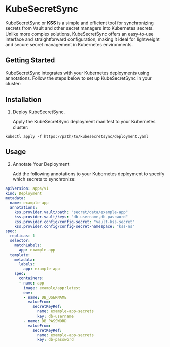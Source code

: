 # KubeSecretSync

KubeSecretSync or **KSS** is a simple and efficient tool for synchronizing secrets from Vault and other secret managers into Kubernetes secrets. Unlike more complex solutions, KubeSecretSync offers an easy-to-use interface and straightforward configuration, making it ideal for lightweight and secure secret management in Kubernetes environments.

## Getting Started

KubeSecretSync integrates with your Kubernetes deployments using annotations. Follow the steps below to set up KubeSecretSync in your cluster:

## Installation

1. Deploy KubeSecretSync.

    Apply the KubeSecretSync deployment manifest to your Kubernetes cluster:

```
kubectl apply -f https://path/to/kubesecretsync/deployment.yaml
```

## Usage

2. Annotate Your Deployment

    Add the following annotations to your Kubernetes deployment to specify which secrets to synchronize:

```yaml
apiVersion: apps/v1
kind: Deployment
metadata:
  name: example-app
  annotations:
    kss.provider.vault/path: "secret/data/example-app"
    kss.provider.vault/keys: "db-username,db-password"
    kss.provider.config/config-secret: "vault-kss-secret"
    kss.provider.config/config-secret-namespace: "kss-ns"
spec:
  replicas: 1
  selector:
    matchLabels:
      app: example-app
  template:
    metadata:
      labels:
        app: example-app
    spec:
      containers:
      - name: app
        image: example/app:latest
        env:
        - name: DB_USERNAME
          valueFrom:
            secretKeyRef:
              name: example-app-secrets
              key: db-username
        - name: DB_PASSWORD
          valueFrom:
            secretKeyRef:
              name: example-app-secrets
              key: db-password
```


